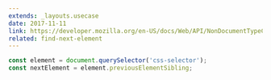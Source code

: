 ```yaml
---
extends: _layouts.usecase
date: 2017-11-11
link: https://developer.mozilla.org/en-US/docs/Web/API/NonDocumentTypeChildNode/previousElementSibling
related: find-next-element
---
```



```javascript
const element = document.querySelector('css-selector');
const nextElement = element.previousElementSibling;
```

